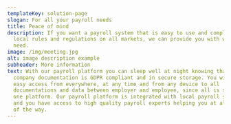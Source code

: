 ```yaml
---
templateKey: solution-page
slogan: For all your payroll needs
title: Peace of mind
description: If you want a payroll system that is easy to use and compliant with
  local rules and regulations on all markets, we can provide you with what you
  need.
image: /img/meeting.jpg
alt: image description example
subheader: More information
text: With our payroll platform you can sleep well at night knowing that all
  company documentation is GDPR compliant and in secure storage. You will have
  easy access from everywhere, at any time and from any device to all
  documentations and data between employer and employee, since all is shared in
  one platform. Our payroll platform is integrated with local payroll software
  and you have access to high quality payroll experts helping you at all steps
  of the way.
---
```

